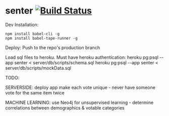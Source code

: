 # senter [![Build Status](https://travis-ci.org/eternal44/senter.svg?branch=develop)](https://travis-ci.org/eternal44/senter)

Dev Installation:
```
npm install babel-cli -g
npm install babel-tape-runner -g
```

Deploy:
Push to the repo's production branch

Load sql files to heroku.  Must have heroku authentication:
heroku pg:psql --app senter < server/db/scripts/schema.sql
heroku pg:psql --app senter < server/db/scripts/mockData.sql



TODO:

SERVERSIDE:
deploy app
make each vote unique - never have someone vote for the same item twice

MACHINE LEARNING:
use Neo4j for unsupervised learning - determine correlations between demographics & votable categories
